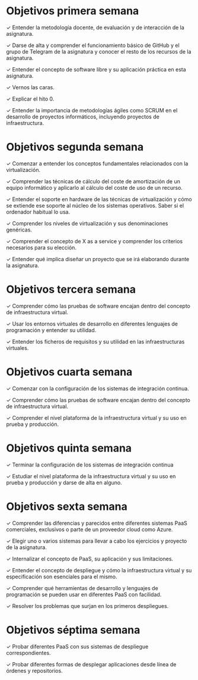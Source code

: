 # Objetivos primera semana

✓ Entender la metodología docente, de evaluación y de interacción de la asignatura.

✓ Darse de alta y comprender el funcionamiento básico de GitHub y el grupo de Telegram de la asignatura y conocer el resto de los recursos de la asignatura.

✓ Entender el concepto de software libre y su aplicación práctica en esta asignatura.

✓ Vernos las caras.

✓ Explicar el hito 0.

✓ Entender la importancia de metodologías ágiles como SCRUM en el desarrollo de proyectos informáticos, incluyendo proyectos de infraestructura.


# Objetivos segunda semana

✓ Comenzar a entender los conceptos fundamentales relacionados con la virtualización.

✓ Comprender las técnicas de cálculo del coste de amortización de un equipo informático y aplicarlo al cálculo del coste de uso de un recurso.

✓ Entender el soporte en hardware de las técnicas de virtualización y cómo se extiende ese soporte al núcleo de los sistemas operativos. Saber si el ordenador habitual lo usa.

✓ Comprender los niveles de virtualización y sus denominaciones genéricas.

✓ Comprender el concepto de X as a service y comprender los criterios necesarios para su elección.

✓ Entender qué implica diseñar un proyecto que se irá elaborando durante la asignatura.



# Objetivos tercera semana

✓ Comprender cómo las pruebas de software encajan dentro del concepto de infraestructura virtual.

✓ Usar los entornos virtuales de desarrollo en diferentes lenguajes de programación y entender su utilidad.

✓ Entender los ficheros de requisitos y su utilidad en las infraestructuras virtuales.


# Objetivos cuarta semana


✓ Comenzar con la configuración de los sistemas de integración continua.

✓ Comprender cómo las pruebas de software encajan dentro del concepto de infraestructura virtual.

✓ Comprender el nivel plataforma de la infraestructura virtual y su uso en prueba y producción.


# Objetivos quinta semana

✓ Terminar la configuración de los sistemas de integración continua

✓ Estudiar el nivel plataforma de la infraestructura virtual y su uso en prueba y producción y darse de alta en alguno.


# Objetivos sexta semana

✓ Comprender las diferencias y parecidos entre diferentes sistemas PaaS comerciales, exclusivos o parte de un proveedor cloud como Azure.

✓ Elegir uno o varios sistemas para llevar a cabo los ejercicios y proyecto de la asignatura.

✓ Internalizar el concepto de PaaS, su aplicación y sus limitaciones.

✓ Entender el concepto de despliegue y cómo la infraestructura virtual y su especificación son esenciales para el mismo.

✓ Comprender qué herramientas de desarrollo y lenguajes de programación se pueden usar en diferentes PaaS con facilidad.

✓ Resolver los problemas que surjan en los primeros despliegues.


# Objetivos séptima semana

✓ Probar diferentes PaaS con sus sistemas de despliegue correspondientes.

✓ Probar diferentes formas de desplegar aplicaciones desde línea de órdenes y repositorios.

